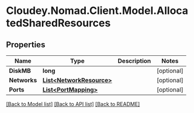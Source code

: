 # Cloudey.Nomad.Client.Model.AllocatedSharedResources

## Properties

Name | Type | Description | Notes
------------ | ------------- | ------------- | -------------
**DiskMB** | **long** |  | [optional] 
**Networks** | [**List&lt;NetworkResource&gt;**](NetworkResource.md) |  | [optional] 
**Ports** | [**List&lt;PortMapping&gt;**](PortMapping.md) |  | [optional] 

[[Back to Model list]](../README.md#documentation-for-models) [[Back to API list]](../README.md#documentation-for-api-endpoints) [[Back to README]](../README.md)

